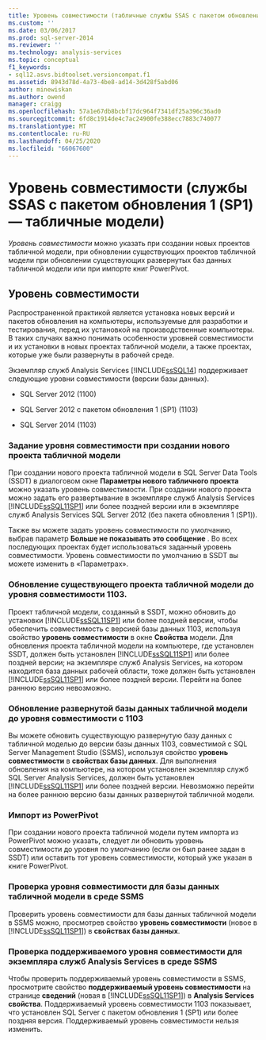 ```yaml
---
title: Уровень совместимости (табличные службы SSAS с пакетом обновления 1) | Документация Майкрософт
ms.custom: ''
ms.date: 03/06/2017
ms.prod: sql-server-2014
ms.reviewer: ''
ms.technology: analysis-services
ms.topic: conceptual
f1_keywords:
- sql12.asvs.bidtoolset.versioncompat.f1
ms.assetid: 8943d78d-4a73-4be8-ad14-3d428f5abd06
author: minewiskan
ms.author: owend
manager: craigg
ms.openlocfilehash: 57a1e67db8bcbf17dc964f7341df25a396c36ad0
ms.sourcegitcommit: 6fd8c1914de4c7ac24900fe388ecc7883c740077
ms.translationtype: MT
ms.contentlocale: ru-RU
ms.lasthandoff: 04/25/2020
ms.locfileid: "66067600"
---
```

# <a name="compatibility-level-ssas-tabular-sp1"></a>Уровень совместимости (службы SSAS с пакетом обновления 1 (SP1) — табличные модели)
  *Уровень совместимости* можно указать при создании новых проектов табличной модели, при обновлении существующих проектов табличной модели при обновлении существующих развернутых баз данных табличной модели или при импорте книг PowerPivot.  
  
## <a name="compatibility-level"></a>Уровень совместимости  
 Распространенной практикой является установка новых версий и пакетов обновления на компьютеры, используемые для разработки и тестирования, перед их установкой на производственные компьютеры. В таких случаях важно понимать особенности уровней совместимости и их установки в новых проектах табличной модели, а также проектах, которые уже были развернуты в рабочей среде.  
  
 Экземпляр служб Analysis Services [!INCLUDE[ssSQL14](../../includes/sssql14-md.md)] поддерживает следующие уровни совместимости (версии базы данных).  
  
-   SQL Server 2012 (1100)  
  
-   SQL Server 2012 с пакетом обновления 1 (SP1) (1103)  
  
-   SQL Server 2014 (1103)  
  
### <a name="set-compatibility-level-when-creating-a-new-tabular-model-project"></a>Задание уровня совместимости при создании нового проекта табличной модели  
 При создании нового проекта табличной модели в SQL Server Data Tools (SSDT) в диалоговом окне **Параметры нового табличного проекта** можно указать уровень совместимости. При создании нового проекта можно задать его развертывание в экземпляре служб Analysis Services [!INCLUDE[ssSQL11SP1](../../includes/sssql11sp1-md.md)] или более поздней версии или в экземпляре служб Analysis Services SQL Server 2012 (без пакета обновления 1 (SP1)).  
  
 Также вы можете задать уровень совместимости по умолчанию, выбрав параметр **Больше не показывать это сообщение** . Во всех последующих проектах будет использоваться заданный уровень совместимости. Уровень совместимости по умолчанию в SSDT вы можете изменить в «Параметрах».  
  
### <a name="upgrade-an-existing-tabular-model-project-to-1103-compatibility-level"></a>Обновление существующего проекта табличной модели до уровня совместимости 1103.  
 Проект табличной модели, созданный в SSDT, можно обновить до установки [!INCLUDE[ssSQL11SP1](../../includes/sssql11sp1-md.md)] или более поздней версии, чтобы обеспечить совместимость с версией базы данных 1103, используя свойство **уровень совместимости** в окне **Свойства** модели. Для обновления проекта табличной модели на компьютере, где установлен SSDT, должен быть установлен [!INCLUDE[ssSQL11SP1](../../includes/sssql11sp1-md.md)] или более поздней версии; на экземпляре служб Analysis Services, на котором находится база данных рабочей области, тоже должен быть установлен [!INCLUDE[ssSQL11SP1](../../includes/sssql11sp1-md.md)] или более поздней версии. Перейти на более раннюю версию невозможно.  
  
### <a name="upgrade-a-deployed-tabular-model-database-to-1103-compatibility-level"></a>Обновление развернутой базы данных табличной модели до уровня совместимости с 1103  
 Вы можете обновить существующую развернутую базу данных с табличной моделью до версии базы данных 1103, совместимой с SQL Server Management Studio (SSMS), используя свойство **уровень совместимости** в **свойствах базы данных**. Для выполнения обновления на компьютере, на котором установлен экземпляр служб SQL Server Analysis Services, должен быть установлен [!INCLUDE[ssSQL11SP1](../../includes/sssql11sp1-md.md)] или более поздней версии. Невозможно перейти на более раннюю версию базы данных развернутой табличной модели.  
  
### <a name="import-from-powerpivot"></a>Импорт из PowerPivot  
 При создании нового проекта табличной модели путем импорта из PowerPivot можно указать, следует ли обновить уровень совместимости до уровня по умолчанию (если он был ранее задан в SSDT) или оставить тот уровень совместимости, который уже указан в книге PowerPivot.  
  
### <a name="check-compatibility-level-for-a-tabular-model-database-in-ssms"></a>Проверка уровня совместимости для базы данных табличной модели в среде SSMS  
 Проверить уровень совместимости для базы данных табличной модели в SSMS можно, просмотрев свойство **уровень совместимости** (новое в [!INCLUDE[ssSQL11SP1](../../includes/sssql11sp1-md.md)]) в **свойствах базы данных**.  
  
### <a name="check-supported-compatibility-level-for-an-analysis-services-instance-in-ssms"></a>Проверка поддерживаемого уровня совместимости для экземпляра служб Analysis Services в среде SSMS  
 Чтобы проверить поддерживаемый уровень совместимости в SSMS, просмотрите свойство **поддерживаемый уровень совместимости** на странице **сведений** (новая в [!INCLUDE[ssSQL11SP1](../../includes/sssql11sp1-md.md)]) в **Analysis Services свойства**. Поддерживаемый уровень совместимости 1103 показывает, что установлен SQL Server с пакетом обновления 1 (SP1) или более поздняя версия. Поддерживаемый уровень совместимости нельзя изменить.  
  
  
